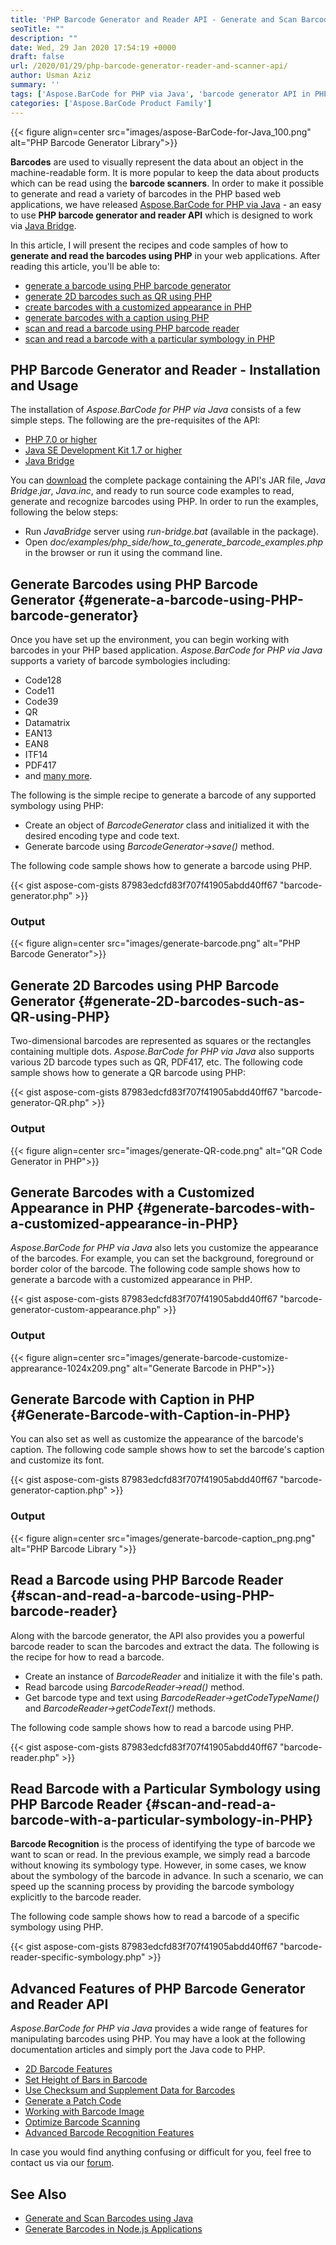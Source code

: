 ```yaml
---
title: 'PHP Barcode Generator and Reader API - Generate and Scan Barcodes in PHP'
seoTitle: ""
description: ""
date: Wed, 29 Jan 2020 17:54:19 +0000
draft: false
url: /2020/01/29/php-barcode-generator-reader-and-scanner-api/
author: Usman Aziz
summary: ''
tags: ['Aspose.BarCode for PHP via Java', 'barcode generator API in PHP', 'barcode scanner in php', 'php barcode generator', 'php barcode generator tutorial', 'php barcode reader', 'qr code generator and reader in php']
categories: ['Aspose.BarCode Product Family']
---
```




{{< figure align=center src="images/aspose-BarCode-for-Java_100.png" alt="PHP Barcode Generator Library">}}


**Barcodes** are used to visually represent the data about an object in the machine-readable form. It is more popular to keep the data about products which can be read using the **barcode scanners**. In order to make it possible to generate and read a variety of barcodes in the PHP based web applications, we have released [Aspose.BarCode for PHP via Java][1] - an easy to use **PHP barcode generator and reader API** which is designed to work via [Java Bridge][2].

In this article, I will present the recipes and code samples of how to **generate and read the barcodes using PHP** in your web applications. After reading this article, you'll be able to:

*   [generate a barcode using PHP barcode generator][3]
*   [generate 2D barcodes such as QR using PHP][4]
*   [create barcodes with a customized appearance in PHP][5]
*   [generate barcodes with a caption using PHP][6]
*   [scan and read a barcode using PHP barcode reader][7]
*   [scan and read a barcode with a particular symbology in PHP][8]

## PHP Barcode Generator and Reader - Installation and Usage

The installation of _Aspose.BarCode for PHP via Java_ consists of a few simple steps. The following are the pre-requisites of the API:

*   [PHP 7.0 or higher][9]
*   [Java SE Development Kit 1.7 or higher][10]
*   [Java Bridge][11]

You can [download][12] the complete package containing the API's JAR file, _Java Bridge.jar_, _Java.inc_, and ready to run source code examples to read, generate and recognize barcodes using PHP. In order to run the examples, following the below steps:

*   Run _JavaBridge_ server using _run-bridge.bat_ (available in the package).
*   Open _doc/examples/php\_side/how\_to\_generate\_barcode\_examples.php_ in the browser or run it using the command line.

## Generate Barcodes using PHP Barcode Generator {#generate-a-barcode-using-PHP-barcode-generator}

Once you have set up the environment, you can begin working with barcodes in your PHP based application. _Aspose.BarCode for PHP via Java_ supports a variety of barcode symbologies including:

*   Code128
*   Code11
*   Code39
*   QR
*   Datamatrix
*   EAN13
*   EAN8
*   ITF14
*   PDF417
*   and [many more][13].

The following is the simple recipe to generate a barcode of any supported symbology using PHP:

*   Create an object of _BarcodeGenerator_ class and initialized it with the desired encoding type and code text.
*   Generate barcode using _BarcodeGenerator->save()_ method.

The following code sample shows how to generate a barcode using PHP.

{{< gist aspose-com-gists 87983edcfd83f707f41905abdd40ff67 "barcode-generator.php" >}}

### Output



{{< figure align=center src="images/generate-barcode.png" alt="PHP Barcode Generator">}}


## Generate 2D Barcodes using PHP Barcode Generator {#generate-2D-barcodes-such-as-QR-using-PHP}

Two-dimensional barcodes are represented as squares or the rectangles containing multiple dots. _Aspose.BarCode for PHP via Java_ also supports various 2D barcode types such as QR, PDF417, etc. The following code sample shows how to generate a QR barcode using PHP:

{{< gist aspose-com-gists 87983edcfd83f707f41905abdd40ff67 "barcode-generator-QR.php" >}}

### Output



{{< figure align=center src="images/generate-QR-code.png" alt="QR Code Generator in PHP">}}


## Generate Barcodes with a Customized Appearance in PHP {#generate-barcodes-with-a-customized-appearance-in-PHP}

_Aspose.BarCode for PHP via Java_ also lets you customize the appearance of the barcodes. For example, you can set the background, foreground or border color of the barcode. The following code sample shows how to generate a barcode with a customized appearance in PHP.

{{< gist aspose-com-gists 87983edcfd83f707f41905abdd40ff67 "barcode-generator-custom-appearance.php" >}}

### Output



{{< figure align=center src="images/generate-barcode-customize-apprearance-1024x209.png" alt="Generate Barcode in PHP">}}


## Generate Barcode with Caption in PHP {#Generate-Barcode-with-Caption-in-PHP}

You can also set as well as customize the appearance of the barcode's caption. The following code sample shows how to set the barcode's caption and customize its font.

{{< gist aspose-com-gists 87983edcfd83f707f41905abdd40ff67 "barcode-generator-caption.php" >}}

### Output



{{< figure align=center src="images/generate-barcode-caption_png.png" alt="PHP Barcode Library ">}}


## Read a Barcode using PHP Barcode Reader {#scan-and-read-a-barcode-using-PHP-barcode-reader}

Along with the barcode generator, the API also provides you a powerful barcode reader to scan the barcodes and extract the data. The following is the recipe for how to read a barcode.

*   Create an instance of _BarcodeReader_ and initialize it with the file's path.
*   Read barcode using _BarcodeReader->read()_ method.
*   Get barcode type and text using _BarcodeReader->getCodeTypeName()_ and _BarcodeReader->getCodeText()_ methods.

The following code sample shows how to read a barcode using PHP.

{{< gist aspose-com-gists 87983edcfd83f707f41905abdd40ff67 "barcode-reader.php" >}}

## Read Barcode with a Particular Symbology using PHP Barcode Reader {#scan-and-read-a-barcode-with-a-particular-symbology-in-PHP}

**Barcode Recognition** is the process of identifying the type of barcode we want to scan or read. In the previous example, we simply read a barcode without knowing its symbology type. However, in some cases, we know about the symbology of the barcode in advance. In such a scenario, we can speed up the scanning process by providing the barcode symbology explicitly to the barcode reader.

The following code sample shows how to read a barcode of a specific symbology using PHP.

{{< gist aspose-com-gists 87983edcfd83f707f41905abdd40ff67 "barcode-reader-specific-symbology.php" >}}

## Advanced Features of PHP Barcode Generator and Reader API

_Aspose.BarCode for PHP via Java_ provides a wide range of features for manipulating barcodes using PHP. You may have a look at the following documentation articles and simply port the Java code to PHP.

*   [2D Barcode Features][14]
*   [Set Height of Bars in Barcode][15]
*   [Use Checksum and Supplement Data for Barcodes][16]
*   [Generate a Patch Code][17]
*   [Working with Barcode Image][18]
*   [Optimize Barcode Scanning][19]
*   [Advanced Barcode Recognition Features][20]

In case you would find anything confusing or difficult for you, feel free to contact us via our [forum][21].

## See Also

*   [Generate and Scan Barcodes using Java][22]
*   [Generate Barcodes in Node.js Applications][23]




[1]: https://docs.aspose.com/display/barcodejava/Aspose.BarCode+for+PHP+via+Java+19.12
[2]: https://sourceforge.net/projects/php-java-bridge/files/Binary%20package/php-java-bridge_7.2.1/exploded/JavaBridge.jar/download
[3]: #generate-a-barcode-using-PHP-barcode-generator
[4]: #generate-2D-barcodes-such-as-QR-using-PHP
[5]: #generate-barcodes-with-a-customized-appearance-in-PHP
[6]: #Generate-Barcode-with-Caption-in-PHP
[7]: #scan-and-read-a-barcode-using-PHP-barcode-reader
[8]: #scan-and-read-a-barcode-with-a-particular-symbology-in-PHP
[9]: https://www.php.net/downloads.php
[10]: https://www.oracle.com/technetwork/java/javase/downloads/java-archive-downloads-javase7-521261.html
[11]: https://sourceforge.net/projects/php-java-bridge/files/Binary%20package/php-java-bridge_7.2.1/exploded/JavaBridge.jar/download
[12]: https://downloads.aspose.com/barcode/php
[13]: https://docs.aspose.com/display/barcodejava/Barcode+Supported+Symbologies
[14]: https://docs.aspose.com/display/barcodejava/Basic+2D+Barcode+Features
[15]: https://docs.aspose.com/display/barcodejava/Set+Height+of+the+Bars+in+the+Barcode+Image
[16]: https://docs.aspose.com/display/barcodejava/Use+Checksum+and+Supplement+Data+for+Barcodes
[17]: https://docs.aspose.com/display/barcodejava/How+to+Generate+a+Patch+Code
[18]: https://docs.aspose.com/display/barcodejava/Working+with+Barcode+Image
[19]: https://docs.aspose.com/display/barcodejava/Optimize+Scan
[20]: https://docs.aspose.com/display/barcodejava/Advanced+Barcode+Recognition+Features
[21]: https://forum.aspose.com/c/barcode
[22]: https://blog.aspose.com/2020/04/07/generate-or-scan-barcodes-qr-codes-in-java-using-java-barcode-library/
[23]: https://blog.aspose.com/2021/05/06/generate-barcodes-in-node-js-applications/





